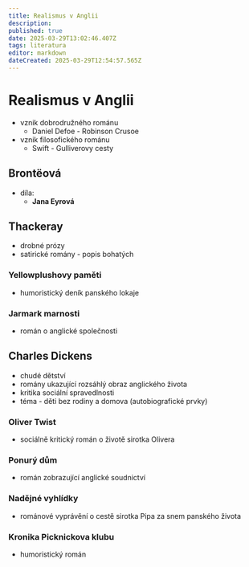 ```yaml
---
title: Realismus v Anglii
description: 
published: true
date: 2025-03-29T13:02:46.407Z
tags: literatura
editor: markdown
dateCreated: 2025-03-29T12:54:57.565Z
---
```


# Realismus v Anglii
- vznik dobrodružného románu
	- Daniel Defoe - Robinson Crusoe
- vznik filosofického románu
	- Swift - Gulliverovy cesty

## Brontëová
- díla:
	- **Jana Eyrová**

## Thackeray
- drobné prózy
- satirické romány - popis bohatých

### Yellowplushovy paměti
- humoristický deník panského lokaje

### Jarmark marnosti
- román o anglické společnosti

## Charles Dickens
- chudé dětství
- romány ukazující rozsáhlý obraz anglického života
- kritika sociální spravedlnosti
- téma - děti bez rodiny a domova (autobiografické prvky)

### Oliver Twist
- sociálně kritický román o životě sirotka Olivera

### Ponurý dům
- román zobrazující anglické soudnictví

### Nadějné vyhlídky
- románové vyprávění o cestě sirotka Pipa za snem panského života

### Kronika Picknickova klubu
- humoristický román